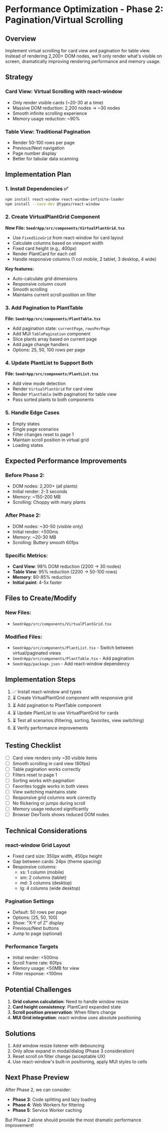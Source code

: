 # Performance Optimization - Phase 2: Pagination/Virtual Scrolling

## Overview

Implement virtual scrolling for card view and pagination for table view. Instead of rendering 2,200+ DOM nodes, we'll only render what's visible on screen, dramatically improving rendering performance and memory usage.

## Strategy

### Card View: Virtual Scrolling with react-window
- Only render visible cards (~20-30 at a time)
- Massive DOM reduction: 2,200 nodes → ~30 nodes
- Smooth infinite scrolling experience
- Memory usage reduction: ~90%

### Table View: Traditional Pagination
- Render 50-100 rows per page
- Previous/Next navigation
- Page number display
- Better for tabular data scanning

## Implementation Plan

### 1. Install Dependencies ✅

```bash
npm install react-window react-window-infinite-loader
npm install --save-dev @types/react-window
```

### 2. Create VirtualPlantGrid Component

**New File: `SeedrApp/src/components/VirtualPlantGrid.tsx`**

- Use `FixedSizeGrid` from react-window for card layout
- Calculate columns based on viewport width
- Fixed card height (e.g., 400px)
- Render PlantCard for each cell
- Handle responsive columns (1 col mobile, 2 tablet, 3 desktop, 4 wide)

**Key features:**
- Auto-calculate grid dimensions
- Responsive column count
- Smooth scrolling
- Maintains current scroll position on filter

### 3. Add Pagination to PlantTable

**File: `SeedrApp/src/components/PlantTable.tsx`**

- Add pagination state: `currentPage`, `rowsPerPage`
- Add MUI `TablePagination` component
- Slice plants array based on current page
- Add page change handlers
- Options: 25, 50, 100 rows per page

### 4. Update PlantList to Support Both

**File: `SeedrApp/src/components/PlantList.tsx`**

- Add view mode detection
- Render `VirtualPlantGrid` for card view
- Render `PlantTable` (with pagination) for table view
- Pass sorted plants to both components

### 5. Handle Edge Cases

- Empty states
- Single page scenarios
- Filter changes reset to page 1
- Maintain scroll position in virtual grid
- Loading states

## Expected Performance Improvements

### Before Phase 2:
- DOM nodes: 2,200+ (all plants)
- Initial render: 2-3 seconds
- Memory: ~150-200 MB
- Scrolling: Choppy with many plants

### After Phase 2:
- DOM nodes: ~30-50 (visible only)
- Initial render: <500ms
- Memory: ~20-30 MB
- Scrolling: Buttery smooth 60fps

### Specific Metrics:
- **Card View**: 98% DOM reduction (2200 → 30 nodes)
- **Table View**: 95% reduction (2200 → 50-100 rows)
- **Memory**: 80-85% reduction
- **Initial paint**: 4-5x faster

## Files to Create/Modify

### New Files:
- `SeedrApp/src/components/VirtualPlantGrid.tsx`

### Modified Files:
- `SeedrApp/src/components/PlantList.tsx` - Switch between virtual/paginated views
- `SeedrApp/src/components/PlantTable.tsx` - Add pagination
- `SeedrApp/package.json` - Add react-window dependency

## Implementation Steps

1. ✅ Install react-window and types
2. ⏳ Create VirtualPlantGrid component with responsive grid
3. ⏳ Add pagination to PlantTable component
4. ⏳ Update PlantList to use VirtualPlantGrid for cards
5. ⏳ Test all scenarios (filtering, sorting, favorites, view switching)
6. ⏳ Verify performance improvements

## Testing Checklist

- [ ] Card view renders only ~30 visible items
- [ ] Smooth scrolling in card view (60fps)
- [ ] Table pagination works correctly
- [ ] Filters reset to page 1
- [ ] Sorting works with pagination
- [ ] Favorites toggle works in both views
- [ ] View switching maintains state
- [ ] Responsive grid columns work correctly
- [ ] No flickering or jumps during scroll
- [ ] Memory usage reduced significantly
- [ ] Browser DevTools shows reduced DOM nodes

## Technical Considerations

### react-window Grid Layout
- Fixed card size: 350px width, 450px height
- Gap between cards: 24px (theme spacing)
- Responsive columns:
  - xs: 1 column (mobile)
  - sm: 2 columns (tablet)
  - md: 3 columns (desktop)
  - lg: 4 columns (wide desktop)

### Pagination Settings
- Default: 50 rows per page
- Options: [25, 50, 100]
- Show: "X-Y of Z" display
- Previous/Next buttons
- Jump to page (optional)

### Performance Targets
- Initial render: <500ms
- Scroll frame rate: 60fps
- Memory usage: <50MB for view
- Filter response: <100ms

## Potential Challenges

1. **Grid column calculation**: Need to handle window resize
2. **Card height consistency**: PlantCard expanded state
3. **Scroll position preservation**: When filters change
4. **MUI Grid integration**: react-window uses absolute positioning

## Solutions

1. Add window resize listener with debouncing
2. Only allow expand in modal/dialog (Phase 3 consideration)
3. Reset scroll on filter change (acceptable UX)
4. Use react-window's built-in positioning, apply MUI styles to cells

## Next Phase Preview

After Phase 2, we can consider:
- **Phase 3**: Code splitting and lazy loading
- **Phase 4**: Web Workers for filtering
- **Phase 5**: Service Worker caching

But Phase 2 alone should provide the most dramatic performance improvement!

